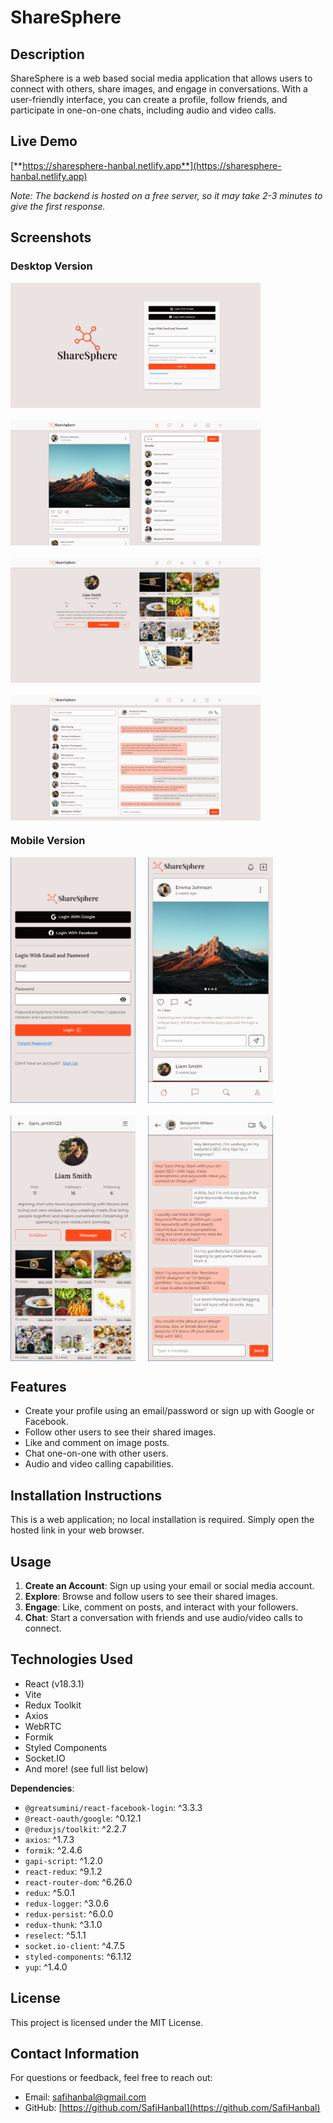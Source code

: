 # ShareSphere

## Description

ShareSphere is a web based social media application that allows users to connect with others, share images, and engage in conversations. With a user-friendly interface, you can create a profile, follow friends, and participate in one-on-one chats, including audio and video calls.

## Live Demo

[**https://sharesphere-hanbal.netlify.app**](https://sharesphere-hanbal.netlify.app)

_Note: The backend is hosted on a free server, so it may take 2-3 minutes to give the first response._

## Screenshots

### Desktop Version

<div style="display: flex; flex-wrap: wrap; gap: 20px;">
    <img src="https://raw.githubusercontent.com/SafiHanbal/sharesphere-frontend/refs/heads/main/src/assets/screenshots/desktop-login.png" alt="Desktop Login Screen" width="400" />
    <img src="https://raw.githubusercontent.com/SafiHanbal/sharesphere-frontend/refs/heads/main/src/assets/screenshots/desktop-home.png" alt="Desktop Home Screen" width="400" />
    <img src="https://raw.githubusercontent.com/SafiHanbal/sharesphere-frontend/refs/heads/main/src/assets/screenshots/desktop-profile.png" alt="Desktop Profile Screen" width="400" />
    <img src="https://raw.githubusercontent.com/SafiHanbal/sharesphere-frontend/refs/heads/main/src/assets/screenshots/desktop-chat.png" alt="Desktop Chat Screen" width="400" />
</div>

### Mobile Version

<div style="display: flex; flex-wrap: wrap; gap: 20px;">
    <img src="https://raw.githubusercontent.com/SafiHanbal/sharesphere-frontend/refs/heads/main/src/assets/screenshots/mobile-login.png" alt="Mobile Login Screen" width="200" />
    <img src="https://raw.githubusercontent.com/SafiHanbal/sharesphere-frontend/refs/heads/main/src/assets/screenshots/mobile-home.png" alt="Mobile Home Screen" width="200" />
    <img src="https://raw.githubusercontent.com/SafiHanbal/sharesphere-frontend/refs/heads/main/src/assets/screenshots/mobile-profile.png" alt="Mobile Profile Screen" width="200" />
    <img src="https://raw.githubusercontent.com/SafiHanbal/sharesphere-frontend/refs/heads/main/src/assets/screenshots/mobile-chat.png" alt="Mobile Chat Screen" width="200" />
</div>

## Features

- Create your profile using an email/password or sign up with Google or Facebook.
- Follow other users to see their shared images.
- Like and comment on image posts.
- Chat one-on-one with other users.
- Audio and video calling capabilities.

## Installation Instructions

This is a web application; no local installation is required. Simply open the hosted link in your web browser.

## Usage

1. **Create an Account**: Sign up using your email or social media account.
2. **Explore**: Browse and follow users to see their shared images.
3. **Engage**: Like, comment on posts, and interact with your followers.
4. **Chat**: Start a conversation with friends and use audio/video calls to connect.

## Technologies Used

- React (v18.3.1)
- Vite
- Redux Toolkit
- Axios
- WebRTC
- Formik
- Styled Components
- Socket.IO
- And more! (see full list below)

**Dependencies**:

- `@greatsumini/react-facebook-login`: ^3.3.3
- `@react-oauth/google`: ^0.12.1
- `@reduxjs/toolkit`: ^2.2.7
- `axios`: ^1.7.3
- `formik`: ^2.4.6
- `gapi-script`: ^1.2.0
- `react-redux`: ^9.1.2
- `react-router-dom`: ^6.26.0
- `redux`: ^5.0.1
- `redux-logger`: ^3.0.6
- `redux-persist`: ^6.0.0
- `redux-thunk`: ^3.1.0
- `reselect`: ^5.1.1
- `socket.io-client`: ^4.7.5
- `styled-components`: ^6.1.12
- `yup`: ^1.4.0

## License

This project is licensed under the MIT License.

## Contact Information

For questions or feedback, feel free to reach out:

- Email: safihanbal@gmail.com
- GitHub: [https://github.com/SafiHanbal](https://github.com/SafiHanbal)
